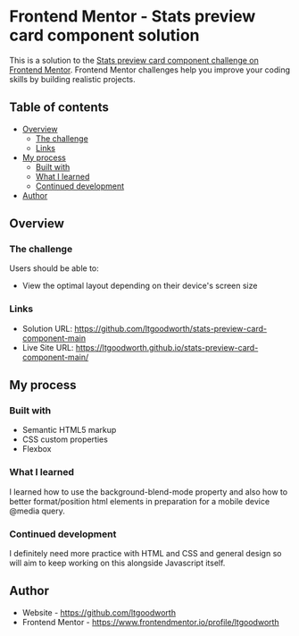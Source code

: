 # Frontend Mentor - Stats preview card component solution

This is a solution to the [Stats preview card component challenge on Frontend Mentor](https://www.frontendmentor.io/challenges/stats-preview-card-component-8JqbgoU62). Frontend Mentor challenges help you improve your coding skills by building realistic projects. 

## Table of contents

- [Overview](#overview)
  - [The challenge](#the-challenge)
  - [Links](#links)
- [My process](#my-process)
  - [Built with](#built-with)
  - [What I learned](#what-i-learned)
  - [Continued development](#continued-development)
- [Author](#author)

## Overview

### The challenge

Users should be able to:

- View the optimal layout depending on their device's screen size

### Links

- Solution URL: https://github.com/ltgoodworth/stats-preview-card-component-main
- Live Site URL: https://ltgoodworth.github.io/stats-preview-card-component-main/

## My process

### Built with

- Semantic HTML5 markup
- CSS custom properties
- Flexbox

### What I learned

I learned how to use the background-blend-mode property and also how to better format/position html elements in preparation for a mobile device @media query.

### Continued development

I definitely need more practice with HTML and CSS and general design so will aim to keep working on this alongside Javascript itself.

## Author

- Website - https://github.com/ltgoodworth
- Frontend Mentor - https://www.frontendmentor.io/profile/ltgoodworth
